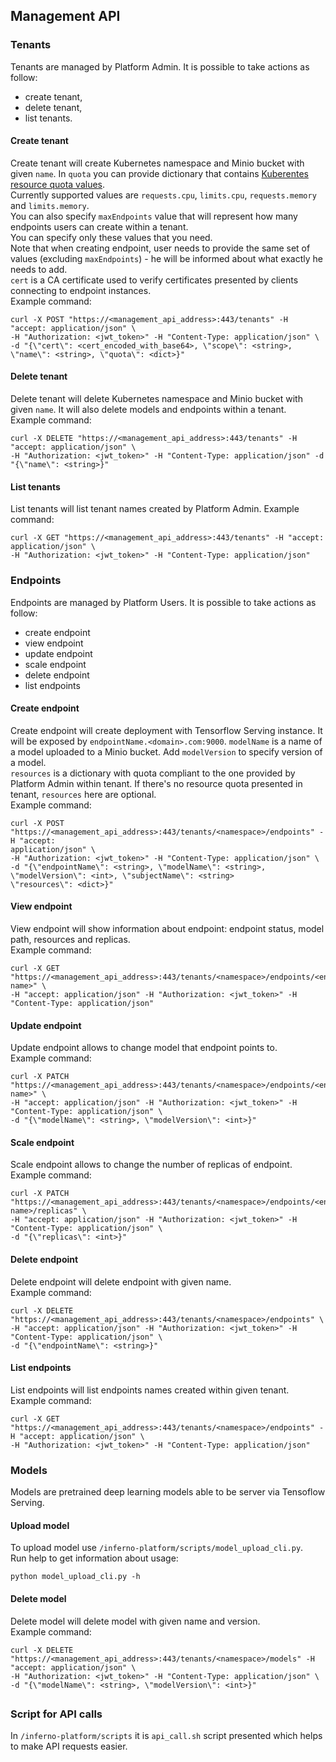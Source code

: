 ## Management API


### Tenants
Tenants are managed by Platform Admin. It is possible to take actions as follow:
* create tenant,
* delete tenant,
* list tenants.

#### Create tenant
Create tenant will create Kubernetes namespace and Minio bucket with given `name`. In `quota` you 
can provide dictionary that contains
[Kuberentes resource quota values](https://kubernetes.io/docs/concepts/policy/resource-quotas/).  
Currently supported values are `requests.cpu`, `limits.cpu`, `requests.memory` and `limits.memory`.  
You can also specify `maxEndpoints` value that will represent how many endpoints users can create 
within a tenant.     
You can specify only these values that you need.    
Note that when creating endpoint, user needs 
to provide the same set of values (excluding `maxEndpoints`) - he will be informed about what exactly 
he needs to add.  
`cert` is a CA certificate used to verify certificates presented by clients connecting to endpoint instances.   
Example command:
```
curl -X POST "https://<management_api_address>:443/tenants" -H "accept: application/json" \
-H "Authorization: <jwt_token>" -H "Content-Type: application/json" \
-d "{\"cert\": <cert_encoded_with_base64>, \"scope\": <string>, \"name\": <string>, \"quota\": <dict>}"
```

#### Delete tenant
Delete tenant will delete Kubernetes namespace and Minio bucket with given `name`. 
It will also delete models and endpoints within a tenant.  
Example command:
```
curl -X DELETE "https://<management_api_address>:443/tenants" -H "accept: application/json" \
-H "Authorization: <jwt_token>" -H "Content-Type: application/json" -d "{\"name\": <string>}"
```

#### List tenants
List tenants will list tenant names created by Platform Admin.
Example command:  
```
curl -X GET "https://<management_api_address>:443/tenants" -H "accept: application/json" \
-H "Authorization: <jwt_token>" -H "Content-Type: application/json"
```

### Endpoints
Endpoints are managed by Platform Users. It is possible to take actions as follow:
* create endpoint
* view endpoint
* update endpoint
* scale endpoint
* delete endpoint
* list endpoints

#### Create endpoint
Create endpoint will create deployment with Tensorflow Serving instance. It will be exposed by 
`endpointName.<domain>.com:9000`. `modelName` is a name of a model uploaded to a Minio bucket.
Add `modelVersion` to specify version of a model.   
`resources` is a dictionary with quota compliant to the one provided by Platform Admin within tenant. 
If there's no resource quota presented in tenant, `resources` here are optional.  
Example command:
```
curl -X POST "https://<management_api_address>:443/tenants/<namespace>/endpoints" -H "accept: 
application/json" \
-H "Authorization: <jwt_token>" -H "Content-Type: application/json" \
-d "{\"endpointName\": <string>, \"modelName\": <string>, \"modelVersion\": <int>, \"subjectName\": <string>
\"resources\": <dict>}"
```

#### View endpoint
View endpoint will show information about endpoint: endpoint status, model path, resources and replicas.  
Example command:
```
curl -X GET "https://<management_api_address>:443/tenants/<namespace>/endpoints/<endpoint-name>" \
-H "accept: application/json" -H "Authorization: <jwt_token>" -H "Content-Type: application/json"
```

#### Update endpoint
Update endpoint allows to change model that endpoint points to.  
Example command:
```
curl -X PATCH "https://<management_api_address>:443/tenants/<namespace>/endpoints/<endpoint-name>" \
-H "accept: application/json" -H "Authorization: <jwt_token>" -H "Content-Type: application/json" \
-d "{\"modelName\": <string>, \"modelVersion\": <int>}"
```
#### Scale endpoint
Scale endpoint allows to change the number of replicas of endpoint.  
Example command:
```
curl -X PATCH "https://<management_api_address>:443/tenants/<namespace>/endpoints/<endpoint-name>/replicas" \
-H "accept: application/json" -H "Authorization: <jwt_token>" -H "Content-Type: application/json" \
-d "{\"replicas\": <int>}"
```
#### Delete endpoint
Delete endpoint will delete endpoint with given name.  
Example command:
```
curl -X DELETE "https://<management_api_address>:443/tenants/<namespace>/endpoints" \
-H "accept: application/json" -H "Authorization: <jwt_token>" -H "Content-Type: application/json" \
-d "{\"endpointName\": <string>}"
``` 
#### List endpoints
List endpoints will list endpoints names created within given tenant.  
Example command:
```
curl -X GET "https://<management_api_address>:443/tenants/<namespace>/endpoints" -H "accept: application/json" \
-H "Authorization: <jwt_token>" -H "Content-Type: application/json"
```

### Models 
Models are pretrained deep learning models able to be server via Tensoflow Serving.

#### Upload model
To upload model use `/inferno-platform/scripts/model_upload_cli.py`.  
Run help to get information about usage:
```
python model_upload_cli.py -h
```

#### Delete model
Delete model will delete model with given name and version.  
Example command:

```
curl -X DELETE "https://<management_api_address>:443/tenants/<namespace>/models" -H "accept: application/json" \
-H "Authorization: <jwt_token>" -H "Content-Type: application/json" \
-d "{\"modelName\": <string>, \"modelVersion\": <int>}"
```
##
### Script for API calls
In `/inferno-platform/scripts` it is `api_call.sh` script presented which helps to make API requests easier.
